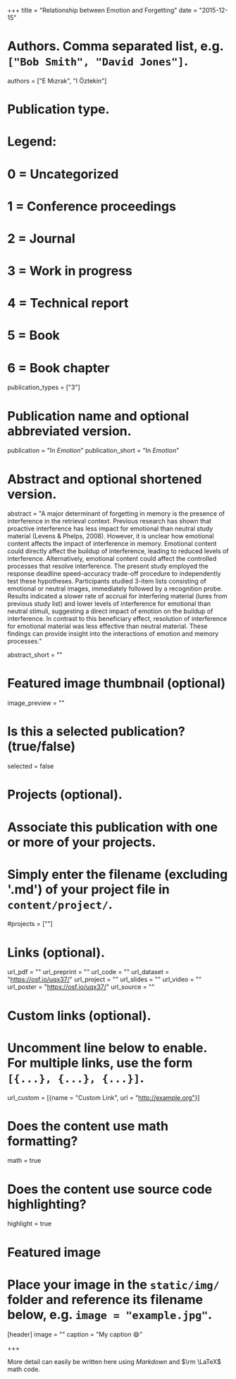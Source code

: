 +++
title = "Relationship between Emotion and Forgetting"
date = "2015-12-15"

# Authors. Comma separated list, e.g. `["Bob Smith", "David Jones"]`.
authors = ["E Mızrak", "I Öztekin"]

# Publication type.
# Legend:
# 0 = Uncategorized
# 1 = Conference proceedings
# 2 = Journal
# 3 = Work in progress
# 4 = Technical report
# 5 = Book
# 6 = Book chapter
publication_types = ["3"]

# Publication name and optional abbreviated version.
publication = "In *Emotion*"
publication_short = "In *Emotion*"

# Abstract and optional shortened version.
abstract = "A major determinant of forgetting in memory is the presence of interference in the retrieval context. Previous research has shown that proactive interference has less impact for emotional than neutral study material (Levens & Phelps, 2008). However, it is unclear how emotional content affects the impact of interference in memory. Emotional content could directly affect the buildup of interference, leading to reduced levels of interference. Alternatively, emotional content could affect the controlled processes that resolve interference. The present study employed the response deadline speed–accuracy trade-off procedure to independently test these hypotheses. Participants studied 3-item lists consisting of emotional or neutral images, immediately followed by a recognition probe. Results indicated a slower rate of accrual for interfering material (lures from previous study list) and lower levels of interference for emotional than neutral stimuli, suggesting a direct impact of emotion on the buildup of interference. In contrast to this beneficiary effect, resolution of interference for emotional material was less effective than neutral material. These findings can provide insight into the interactions of emotion and memory processes."

abstract_short = ""

# Featured image thumbnail (optional)
image_preview = ""

# Is this a selected publication? (true/false)
selected = false

# Projects (optional).
#   Associate this publication with one or more of your projects.
#   Simply enter the filename (excluding '.md') of your project file in `content/project/`.
#projects = [""]

# Links (optional).
url_pdf = ""
url_preprint = ""
url_code = ""
url_dataset = "https://osf.io/uqx37/"
url_project = ""
url_slides = ""
url_video = ""
url_poster = "https://osf.io/uqx37/"
url_source = ""

# Custom links (optional).
#   Uncomment line below to enable. For multiple links, use the form `[{...}, {...}, {...}]`.
url_custom = [{name = "Custom Link", url = "http://example.org"}]

# Does the content use math formatting?
math = true

# Does the content use source code highlighting?
highlight = true

# Featured image
# Place your image in the `static/img/` folder and reference its filename below, e.g. `image = "example.jpg"`.
[header]
image = ""
caption = "My caption :smile:"

+++

More detail can easily be written here using *Markdown* and $\rm \LaTeX$ math code.
